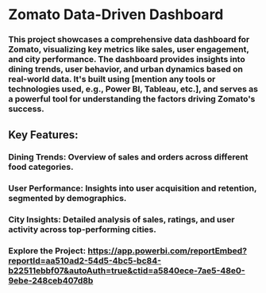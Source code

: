 # Zomato Data-Driven Dashboard

### This project showcases a comprehensive data dashboard for Zomato, visualizing key metrics like sales, user engagement, and city performance. The dashboard provides insights into dining trends, user behavior, and urban dynamics based on real-world data. It's built using [mention any tools or technologies used, e.g., Power BI, Tableau, etc.], and serves as a powerful tool for understanding the factors driving Zomato's success.


## Key Features:
### Dining Trends: Overview of sales and orders across different food categories.
### User Performance: Insights into user acquisition and retention, segmented by demographics.
### City Insights: Detailed analysis of sales, ratings, and user activity across top-performing cities.
### Explore the Project: https://app.powerbi.com/reportEmbed?reportId=aa510ad2-54d5-4bc5-bc84-b22511ebbf07&autoAuth=true&ctid=a5840ece-7ae5-48e0-9ebe-248ceb407d8b
